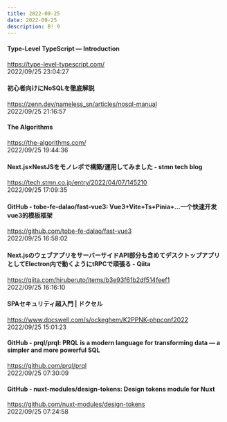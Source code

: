 ```yaml
---
title: 2022-09-25
date: 2022-09-25
description: B! 9
---
```


#### Type-Level TypeScript — Introduction
https://type-level-typescript.com/<br>
2022/09/25 23:04:27<br>


#### 初心者向けにNoSQLを徹底解説
https://zenn.dev/nameless_sn/articles/nosql-manual<br>
2022/09/25 21:16:57<br>


#### The Algorithms
https://the-algorithms.com/<br>
2022/09/25 19:44:36<br>


#### Next.js×NestJSをモノレポで構築/運用してみました - stmn tech blog
https://tech.stmn.co.jp/entry/2022/04/07/145210<br>
2022/09/25 17:09:35<br>


#### GitHub - tobe-fe-dalao/fast-vue3: Vue3+Vite+Ts+Pinia+...一个快速开发vue3的模板框架
https://github.com/tobe-fe-dalao/fast-vue3<br>
2022/09/25 16:58:02<br>


#### Next.jsのウェブアプリをサーバーサイドAPI部分も含めてデスクトップアプリとしてElectron内で動くようにtRPCで頑張る - Qiita
https://qiita.com/hiruberuto/items/b3e93f61b2df514feef1<br>
2022/09/25 16:16:10<br>


#### SPAセキュリティ超入門 | ドクセル
https://www.docswell.com/s/ockeghem/K2PPNK-phpconf2022<br>
2022/09/25 15:01:23<br>


#### GitHub - prql/prql: PRQL is a modern language for transforming data — a simpler and more powerful SQL
https://github.com/prql/prql<br>
2022/09/25 07:30:09<br>


#### GitHub - nuxt-modules/design-tokens: Design tokens module for Nuxt
https://github.com/nuxt-modules/design-tokens<br>
2022/09/25 07:24:58<br>


